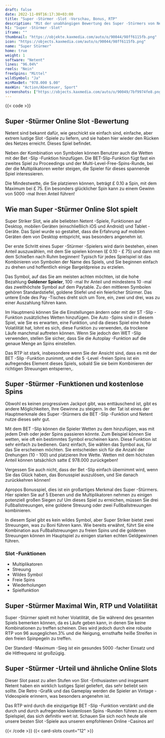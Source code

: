```yaml
---
draft: false
date: 2022-11-09T16:17:38+03:00
title: "Super -Stürmer -Slot -Vorschau, Bonus, RTP"
description: "Mit der unabhängigen Bewertung des Super -Stürmers von Netent können Sie kostenlos oder echtes Geld spielen und hier einen Bonus erhalten!"
h1: "Super -Stürmer -Slot"
iframe: ""
thumbnail: "https://objekte.kaxmedia.com/auto/o/90044/98ff6115fb.png"
icon: "https://objects.kaxmedia.com/auto/o/90044/98ff6115fb.png"
name: "Super Stürmer"
home: true
weight: 1
software: "Netent"
lines: "96.04%"
reels: "Nein"
freeSpins: "Mittel"
wildSymbol: "Ja"
minMaxBet: "978.000 $.00"
maxWin: "Action/Abenteuer, Sport"
screenshots: ["https://objects.kaxmedia.com/auto/o/90049/7bf9974fe8.png"]
---
```


{{< code >}}<h2>Super -Stürmer Online Slot -Bewertung</h2><p>Netent sind bekannt dafür, wie geschickt sie einfach sind, einfache, aber extrem lustige Slot -Spiele zu liefern, und sie haben hier wieder den Rücken des Netzes erreicht. Dieses Spiel befindet.</p><p>Neben der Kombination von Symbolen können Benutzer auch die Wetten mit der Bet -Slip -Funktion hinzufügen. Die BET-Slip-Funktion fügt fast ein zweites Spiel zu Proceedings und der Multi-Level-Free-Spins-Runde, bei der die Multiplikatoren weiter steigen, die Spieler für dieses spannende Spiel interessieren.</p><p>Die Mindestwette, die Sie platzieren können, beträgt £ 0.10 a Spin, mit dem Maximum bei £ 75. Ein besonders glücklicher Spin kann zu einem Gewinn von 5000 -mal Ihren Anteil führen!</p><h2>Wie man Super -Stürmer Online Slot spielt</h2><p>Super Striker Slot, wie alle beliebten Netent -Spiele, Funktionen auf Desktop, mobilen Geräten (einschließlich iOS und Android) und Tablet -Geräte. Das Spiel wurde so gestaltet, dass die Erfahrung auf mobilen Geräten dem von Desktop entspricht, was besonders angenehm ist.</p><p>Der erste Schritt eines Super -Stürmer -Spielers wird darin bestehen, einen Anteil auszuwählen, mit dem Sie spielen können (£ 0.10 - £ 75) und dann mit dem Schießen nach Ruhm beginnen! Typisch für jedes Spielspiel ist das Kombinieren von Symbolen der Name des Spiels, und Sie beginnen einfach zu drehen und hoffentlich einige Bargeldpreise zu erzielen.</p><p>Das Symbol, auf das Sie am meisten achten möchten, ist die hohe Bezahlung <strong>Goldener Spieler</strong>, 100 -mal Ihr Anteil und mindestens 10 -mal das zweithöchste Symbol auf dem Paytable. Zu den mittleren Symbolen gehören Standardstiefel, goldene Stiefel und ein feierlicher Stürmer. Das untere Ende des Pay -Tisches dreht sich um Tore, ein, zwei und drei, was zu einer Auszahlung führen kann.</p><p>Im Hauptmenü können Sie die Einstellungen ändern oder mit der ST -Slip -Funktion zusätzliches Wetten hinzufügen. Die Auto -Spins sind in diesem Spiel, wie Sie es erwarten, eine Funktion, und da dieses Spiel eine hohe Volatilität hat, lohnt es sich, diese Funktion zu verwenden, da trockene Läufe manchmal auftreten können. Wenn Sie jedoch den WET -Slip verwenden, stellen Sie sicher, dass Sie die Autoplay -Funktion auf die genaue Menge an Spins einstellen.</p><p>Das RTP ist stark, insbesondere wenn Sie der Ansicht sind, dass es mit der BET -Slip -Funktion zunimmt, und die 5 -Level -freien Spins ist ein aufregendes Element dieses Spiels, sobald Sie sie beim Kombinieren der richtigen Streuungen entsperren,.</p><h2>Super -Stürmer -Funktionen und kostenlose Spins</h2><p>Obwohl es keinen progressiven Jackpot gibt, was enttäuschend ist, gibt es andere Möglichkeiten, Ihre Gewinne zu steigern. In der Tat ist eines der Hauptmerkmale des Super -Stürmers die BET -Slip -Funktion und Netent nutze dieses sehr gut.</p><p>Mit dem BET -Slip können die Spieler Wetten zu dem hinzufügen, was mit jedem Dreh oder jeder Spins passieren könnte. Zum Beispiel können Sie wetten, wie oft ein bestimmtes Symbol erscheinen kann. Diese Funktion ist sehr einfach zu bedienen. Ganz einfach, Sie wählen das Symbol aus, für das Sie erscheinen möchten. Sie entscheiden sich für die Anzahl der Drehungen (10 - 100) und platzieren Ihre Wette. Wetten mit dem höchsten Anteil können tatsächlich satte £ 978.000 zurückgeben!</p><p>Vergessen Sie auch nicht, dass der Bet -Slip einfach übernimmt wird, wenn Sie das Glück haben, das Bonusspiel auszulösen, und Sie danach zurückkehren können!</p><p>Apropos Bonusspiel, dies ist ein großartiges Merkmal des Super -Stürmers. Hier spielen Sie auf 5 Ebenen und die Multiplikatoren nehmen zu einigen potenziell großen Siegen zu! Um dieses Spiel zu erreichen, müssen Sie drei Fußballstreuungen, eine goldene Streuung oder zwei Fußballstreuungen kombinieren.</p><p>In diesem Spiel gibt es kein wildes Symbol, aber Super Striker bietet zwei Streuungen, was zu Boni führen kann. Wie bereits erwähnt, führt Sie eine Kombination aus Fußballstreuungen zu freien Spins und die goldenen Streuungen können im Hauptspiel zu einigen starken echten Geldgewinnen führen.</p><h3>
Slot -Funktionen</h3><ul>
<li></span>
Multiplikatoren</li>
<li></span>
Streuung</li>
<li></span>
Wildes Symbol</li>
<li></span>
Freie Spins</li>
<li></span>
Wiederholungen</li>
<li></span>
Spielfunktion</li></ul><h2>Super -Stürmer Maximal Win, RTP und Volatilität</h2><p>Super -Stürmer spielt mit hoher Volatilität, die Sie während des gesamten Spiels bemerken können, da es Läufe geben kann, in denen Sie keine Kombinationen zu treffen scheinen. Dies wird jedoch durch eine robuste RTP von 96 ausgeglichen.3% und die Neigung, ernsthafte heiße Streifen in den freien Spinpegeln zu treffen.</p><p>Der Standard -Maximum -Sieg ist ein gesundes 5000 -facher Einsatz und die Hitfrequenz ist großzügig.</p><h2>Super -Stürmer -Urteil und ähnliche Online Slots</h2><p>Dieser Slot passt zu allen Stufen von Slot -Enthusiasten und insgesamt Netent haben ein wirklich lustiges Spiel geliefert, das sehr beliebt sein sollte. Die Retro -Grafik und das Gameplay werden die Spieler an Vintage -Videospiele erinnern, was besonders angenehm ist.</p><p>Das RTP wird durch die einzigartige BET -Slip -Funktion verstärkt und die durch und durch aufregenden kostenlosen Spins -Runden führen zu einem Spielspiel, das sich definitiv wert ist. Schauen Sie sich noch heute alle unsere besten Slot -Spiele aus unseren empfohlenen Online -Casinos an!</p>{{< /code >}}
 {{< card-slots count="12" >}}